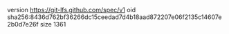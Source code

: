 version https://git-lfs.github.com/spec/v1
oid sha256:8436d762bf36266dc15ceedad7d4b18aad872207e06f2135c14607e2b0d7e26f
size 1361

